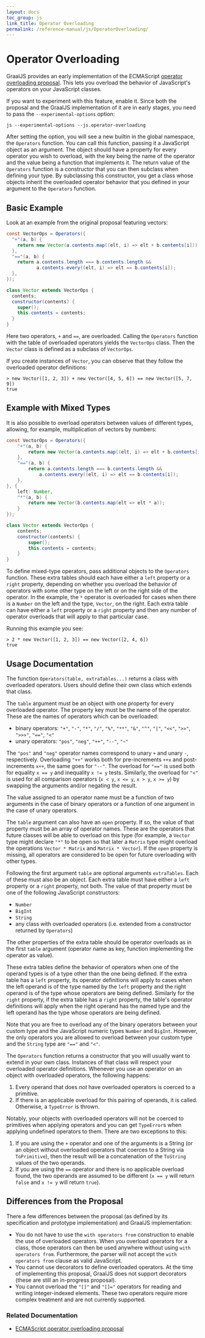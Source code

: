 ```yaml
---
layout: docs
toc_group: js
link_title: Operator Overloading
permalink: /reference-manual/js/OperatorOverloading/
---
```


# Operator Overloading

GraalJS provides an early implementation of the ECMAScript [operator overloading proposal](https://github.com/tc39/proposal-operator-overloading).
This lets you overload the behavior of JavaScript's operators on your JavaScript classes.

If you want to experiment with this feature, enable it.
Since both the proposal and the GraalJS implementation of it are in early stages, you need to pass the `--experimental-options` option:
```shell
js --experimental-options --js.operator-overloading
```

After setting the option, you will see a new builtin in the global namespace, the `Operators` function.
You can call this function, passing it a JavaScript object as an argument.
The object should have a property for every operator you wish to overload, with the key being the name of the operator and the value being a function that implements it.
The return value of the `Operators` function is a constructor that you can then subclass when defining your type.
By subclassing this constructor, you get a class whose objects inherit the overloaded operator behavior that you defined in your argument to the `Operators` function.

## Basic Example

Look at an example from the original proposal featuring vectors:
```java
const VectorOps = Operators({
  "+"(a, b) {
    return new Vector(a.contents.map((elt, i) => elt + b.contents[i]));
  },
  "=="(a, b) {
    return a.contents.length === b.contents.length &&
           a.contents.every((elt, i) => elt == b.contents[i]);
  },
});

class Vector extends VectorOps {
  contents;
  constructor(contents) {
    super();
    this.contents = contents;
  }
}
```

Here two operators, `+` and `==`, are overloaded.
Calling the `Operators` function with the table of overloaded operators yields the `VectorOps` class.
Then the `Vector` class is defined as a subclass of `VectorOps`.

If you create instances of `Vector`, you can observe that they follow the overloaded operator definitions:
```
> new Vector([1, 2, 3]) + new Vector([4, 5, 6]) == new Vector([5, 7, 9])
true
```

## Example with Mixed Types

It is also possible to overload operators between values of different types, allowing, for example, multiplication of vectors by numbers:
```java
const VectorOps = Operators({
    "+"(a, b) {
        return new Vector(a.contents.map((elt, i) => elt + b.contents[i]));
    },
    "=="(a, b) {
        return a.contents.length === b.contents.length &&
            a.contents.every((elt, i) => elt == b.contents[i]);
    },
}, {
    left: Number,
    "*"(a, b) {
        return new Vector(b.contents.map(elt => elt * a));
    }
});

class Vector extends VectorOps {
    contents;
    constructor(contents) {
        super();
        this.contents = contents;
    }
}
```

To define mixed-type operators, pass additional objects to the `Operators` function.
These extra tables should each have either a `left` property or a `right` property, depending on whether you overload the behavior of operators with some other type on the left or on the right side of the operator.
In the example, the `*` operator is overloaded for cases when there is a `Number` on the left and the type, `Vector`, on the right.
Each extra table can have either a `left` property or a `right` property and then any number of operator overloads that will apply to that particular case.

Running this example you see:
```
> 2 * new Vector([1, 2, 3]) == new Vector([2, 4, 6])
true
```

## Usage Documentation

The function `Operators(table, extraTables...)` returns a class with overloaded operators.
Users should define their own class which extends that class.

The `table` argument must be an object with one property for every overloaded operator.
The property key must be the name of the operator.
These are the names of operators which can be overloaded:
  * binary operators: `"+"`, `"-"`, `"*"`, `"/"`, `"%"`, `"**"`, `"&"`, `"^"`, `"|"`, `"<<"`, `">>"`, `">>>"`, `"=="`, `"<"`
  * unary operators: `"pos"`, `"neg"`, `"++"`, `"--"`, `"~"`

The `"pos"` and `"neg"` operator names correspond to unary `+` and unary `-`, respectively.
Overloading `"++"` works both for pre-increments `++x` and post-increments `x++`, the same goes for `"--"`.
The overload for `"=="` is used both for equality `x == y` and inequality `x != y` tests.
Similarly, the overload for `"<"` is used for all comparison operators (`x < y`, `x <= y`, `x > y`, `x >= y`) by swapping the arguments and/or negating the result.

The value assigned to an operator name must be a function of two arguments in the case of binary operators or a function of one argument in the case of unary operators.

The `table` argument can also have an `open` property.
If so, the value of that property must be an array of operator names.
These are the operators that future classes will be able to overload on this type (for example, a `Vector` type might declare `"*"` to be open so that later a `Matrix` type might overload the operations `Vector * Matrix` and `Matrix * Vector`).
If the `open` property is missing, all operators are considered to be open for future overloading with other types.

Following the first argument `table` are optional arguments `extraTables`.
Each of these must also be an object.
Each extra table must have either a `left` property or a `right` property, not both.
The value of that property must be one of the following JavaScript constructors:
  * `Number`
  * `BigInt`
  * `String`
  * any class with overloaded operators (i.e. extended from a constructor returned by `Operators`)

The other properties of the extra table should be operator overloads as in the first `table` argument (operator name as key, function implementing the operator as value).

These extra tables define the behavior of operators when one of the operand types is of a type other than the one being defined.
If the extra table has a `left` property, its operator definitions will apply to cases when the left operand is of the type named by the `left` property and the right operand is of the type whose operators are being defined.
Similarly for the `right` property, if the extra table has a `right` property, the table's operator definitions will apply when the right operand has the named type and the left operand has the type whose operators are being defined.

Note that you are free to overload any of the binary operators between your custom type and the JavaScript numeric types `Number` and `BigInt`.
However, the only operators you are allowed to overload between your custom type and the `String` type are `"=="` and `"<"`.

The `Operators` function returns a constructor that you will usually want to extend in your own class.
Instances of that class will respect your overloaded operator definitions.
Whenever you use an operator on an object with overloaded operators, the following happens:
  1) Every operand that does *not* have overloaded operators is coerced to a primitive.
  2) If there is an applicable overload for this pairing of operands, it is called. Otherwise, a `TypeError` is thrown.

Notably, your objects with overloaded operators will not be coerced to primitives when applying operators and you can get `TypeError`s when applying undefined operators to them.
There are two exceptions to this:
  1) If you are using the `+` operator and one of the arguments is a String (or an object without overloaded operators that coerces to a String via `ToPrimitive`), then the result will be a concatenation of the `ToString` values of the two operands.
  2) If you are using the `==` operator and there is no applicable overload found, the two operands are assumed to be different (`x == y` will return `false` and `x != y` will return `true`).

## Differences from the Proposal

There a few differences between the proposal (as defined by its specification and prototype implementation) and GraalJS implementation:
  * You do not have to use the `with operators from` construction to enable the use of overloaded operators. When you overload operators for a class, those operators can then be used anywhere without using `with operators from`. Furthermore, the parser will not accept the `with operators from` clause as valid JavaScript.
  * You cannot use decorators to define overloaded operators. At the time of implementing this proposal, GraalJS does not support decorators (these are still an in-progress proposal).
  * You cannot overload the `"[]"` and `"[]="` operators for reading and writing integer-indexed elements. These two operators require more complex treatment and are not currently supported.

### Related Documentation

* [ECMAScript operator overloading proposal](https://github.com/tc39/proposal-operator-overloading)